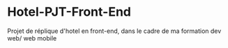 # Hotel-PJT-Front-End

Projet de réplique d'hotel en front-end, dans le cadre de ma formation dev web/ web mobile
